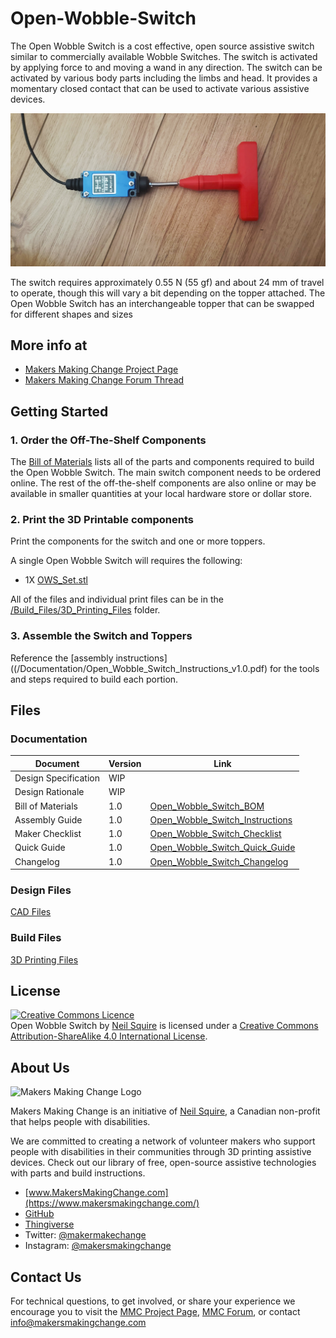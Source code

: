 # Open-Wobble-Switch
The Open Wobble Switch is a cost effective, open source assistive switch similar to commercially available Wobble Switches. The switch is activated by applying force to and moving a wand in any direction. The switch can be activated by various body parts including the limbs and head. It provides a momentary closed contact that can be used to activate various assistive devices.

![Open Wobble Switch](Photos/Wobble_Tee.jpg)

The switch requires approximately 0.55 N (55 gf) and about 24 mm of travel to operate, though this will vary a bit depending on the topper attached. The Open Wobble Switch has an interchangeable topper that can be swapped for different shapes and sizes

## More info at
- [Makers Making Change Project Page](https://www.makersmakingchange.com/project/open-wobble-switch/)
- [Makers Making Change Forum Thread](https://forum.makersmakingchange.com/t/open-source-wobble-switch/271)


## Getting Started

### 1. Order the Off-The-Shelf Components

The [Bill of Materials](/Documentation/Open_Wobble_Switch_BOM.xlsx) lists all of the parts and components required to build the Open Wobble Switch. The main switch component needs to be ordered online. The rest of the off-the-shelf components are also online or may be available in smaller quantities at your local hardware store or dollar store.


### 2. Print the 3D Printable components

Print the components for the switch and one or more toppers.

A single Open Wobble Switch will requires the following:

- 1X [OWS_Set.stl](/Build_Files/3D_Printing/OWS_Set.stl)


All of the files and individual print files can be in the [/Build_Files/3D_Printing_Files](/Build_Files/3D_Printing/) folder.

### 3. Assemble the Switch and Toppers

Reference the [assembly instructions]((/Documentation/Open_Wobble_Switch_Instructions_v1.0.pdf) for the tools and steps required to build each portion.

## Files
### Documentation
| Document             | Version | Link |
|----------------------|---------|------|
| Design Specification | WIP     |      |
| Design Rationale     | WIP     |      |
| Bill of Materials    | 1.0     | [Open_Wobble_Switch_BOM](/Documentation/Open_Wobble_Switch_BOM.xlsx)      |
| Assembly Guide       | 1.0     | [Open_Wobble_Switch_Instructions](/Documentation/Open_Wobble_Switch_Instructions_v1.0.pdf)     |
| Maker Checklist      | 1.0     | [Open_Wobble_Switch_Checklist](/Documentation/Open_Wobble_Switch_Checklist_v1.0.pdf)     |
| Quick Guide           | 1.0     |  [Open_Wobble_Switch_Quick_Guide](/Documentation/Open_Wobble_Switch_Quick_Guide_v1.0.pdf)    |
| Changelog              | 1.0    |  [Open_Wobble_Switch_Changelog](/Documentation/Open_Wobble_Switch_Changelog_v1.0.pdf)     |

### Design Files
[CAD Files](/Design_Files)

### Build Files
[3D Printing Files](/Build_Files/3D_Printing)


## License
<a rel="license" href="http://creativecommons.org/licenses/by-sa/4.0/"><img alt="Creative Commons Licence" style="border-width:0" src="https://i.creativecommons.org/l/by-sa/4.0/88x31.png" /></a><br /><span xmlns:dct="http://purl.org/dc/terms/" property="dct:title">Open Wobble Switch</span> by <a xmlns:cc="http://creativecommons.org/ns#" href="www.makersmakingchange.com" property="cc:attributionName" rel="cc:attributionURL">Neil Squire</a> is licensed under a <a rel="license" href="http://creativecommons.org/licenses/by-sa/4.0/">Creative Commons Attribution-ShareAlike 4.0 International License</a>.


## About Us

<img src="https://www.makersmakingchange.com/wp-content/uploads/logo/mmc_logo.svg" width="500" alt="Makers Making Change Logo">

Makers Making Change is an initiative of [Neil Squire](https://www.neilsquire.ca/), a Canadian non-profit that helps people with disabilities.

We are committed to creating a network of volunteer makers who support people with disabilities in their communities through 3D printing assistive devices. Check out our library of free, open-source assistive technologies with parts and build instructions.

 - [www.MakersMakingChange.com](https://www.makersmakingchange.com/)
 - [GitHub](https://github.com/makersmakingchange)
 - [Thingiverse](https://www.thingiverse.com/makersmakingchange/about)
 - Twitter: [@makermakechange](https://twitter.com/makermakechange)
 - Instagram: [@makersmakingchange](https://www.instagram.com/makersmakingchange)

## Contact Us

For technical questions, to get involved, or share your experience we encourage you to visit the [MMC Project Page]( https://www.makersmakingchange.com/project), [MMC Forum](https://forum.makersmakingchange.com), or contact info@makersmakingchange.com
